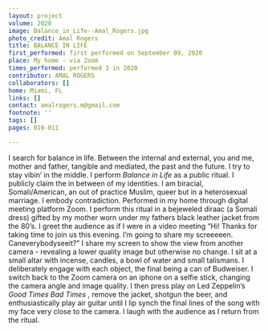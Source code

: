 ```yaml
---
layout: project
volume: 2020
image: Balance_in_Life--Amal_Rogers.jpg
photo_credit: Amal Rogers
title: BALANCE IN LIFE
first_performed: first performed on September 09, 2020
place: My home - via Zoom
times_performed: performed 3 in 2020
contributor: AMAL ROGERS
collaborators: []
home: Miami, FL
links: []
contact: amalrogers.m@gmail.com
footnote: ''
tags: []
pages: 010-011

---
```


I search for balance in life. Between the internal and external, you and me, mother and father, tangible and mediated, the past and the future. I try to stay vibin’ in the middle. 
I perform *Balance in Life* as a public ritual. I publicly claim the in between of my identities. I am biracial, Somali/American, an out of practice Muslim, queer but in a heterosexual marriage. I embody contradiction. 
Performed in my home through digital meeting platform Zoom. I perform this ritual in a bejeweled diraac (a Somali dress) gifted by my mother worn under my fathers black leather jacket from the 80’s. I greet the audience as if I were in a video meeting “Hi! Thanks for taking time to join us this evening. I’m going to share my screeeeen. Caneverybodyseeit?” I share my screen to show the view from another camera - revealing a lower quality image but otherwise no change. I sit at a small altar with incense, candles, a bowl of water and small talismans. I deliberately engage with each object, the final being a can of Budweiser. I switch back to the Zoom camera on an iphone on a selfie stick, changing the camera angle and image quality. I then press play on Led Zeppelin’s *Good Times Bad Times* , remove the jacket, shotgun the beer, and enthusiastically play air guitar until I lip synch the final lines of the song with my face very close to the camera. I laugh with the audience as I return from the ritual. 


